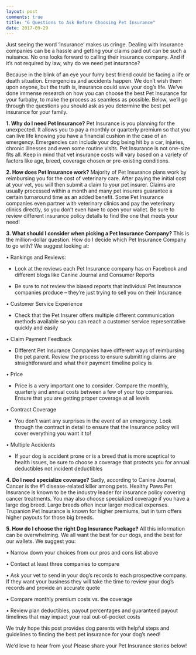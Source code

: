 ```yaml
---
layout: post
comments: true
title: "6 Questions to Ask Before Choosing Pet Insurance"
date: 2017-09-29
---
```

Just seeing the word ‘insurance’ makes us cringe. Dealing with insurance companies can be a hassle and getting your claims
paid out can be such a nuisance. No one looks forward to calling their insurance company. And if it’s not required by law, why 
do we need pet insurance? 

Because in the blink of an eye your furry best friend could be facing a life or death situation. Emergencies and accidents
happen. We don’t wish them upon anyone, but the truth is, insurance could save your dog’s life. We’ve done immense research on
how you can choose the best Pet Insurance for your furbaby, to make the process as seamless as possible. Below,  we’ll go
through the questions you should ask as you determine the best pet insurance for your family. 

**1.	Why do I need Pet Insurance?**
Pet Insurance is you planning for the unexpected. It allows you to pay a monthly or quarterly premium so that you can live
life knowing you have a financial cushion in the case of an emergency. Emergencies can include your dog being hit by a car,
injuries, chronic illnesses and even some routine visits. Pet Insurance is not one-size fits all. Keep in mind that vet
insurance costs will vary based on a variety of factors like age, breed, coverage chosen or pre-existing conditions. 

**2.	How does Pet Insurance work?**
Majority of Pet Insurance plans work by reimbursing you for the cost of veterinary care. After paying the initial cost at your
vet, you will then submit a claim to your pet insurer. Claims are usually processed within a month and many pet insurers
guarantee a certain turnaround time as an added benefit. Some Pet Insurance companies even partner with veterinary clinics and
pay the veterinary clinics directly, so you don’t even have to open your wallet. Be sure to review different insurance policy
details to find the one that meets your need! 

**3.	What should I consider when picking a Pet Insurance Company?**
This is the million-dollar question. How do I decide which Pet Insurance Company to go with? We suggest looking at: 

•	Rankings and Reviews: 

   - Look at the reviews each Pet Insurance company has on Facebook and different blogs like Canine Journal 
     and Consumer Reports 

   - Be sure to not review the biased reports that individual Pet Insurance companies produce – they’re just 
     trying to sell you on their Insurance 
    
•	Customer Service Experience 

   - Check that the Pet Insurer offers multiple different communication methods available so you can reach 
     a customer service representative quickly and easily 
    
•	Claim Payment Feedback 

   - Different Pet Insurance Companies have different ways of reimbursing the pet parent. Review the process
     to ensure submitting claims are straightforward and what their payment timeline policy is
    
•	Price

   - Price is a very important one to consider. Compare the monthly, quarterly and annual costs between a few of your top
     companies. Ensure that you are getting proper coverage at all levels
    
•	Contract Coverage 

   - You don’t want any surprises in the event of an emergency. Look through the contract in detail to ensure
     that the Insurance policy will cover everything you want it to!
    
•	Multiple Accidents 

   - If your dog is accident prone or is a breed that is more sceptical to health issues, be sure to choose
     a coverage that protects you for annual deductibles not incident deductibles
    
**4.	Do I need specialize coverage?**
Sadly, according to Canine Journal, Cancer is the #1 disease-related killer among pets. Healthy Paws Pet Insurance is known to be the industry leader for insurance policy covering cancer treatments. You may also choose specialized coverage if you have a large dog breed. Large breeds often incur larger medical expenses. Trupanion Pet Insurance is known for higher premiums, but in turn offers higher payouts for those big breeds. 

**5.	How do I choose the right Dog Insurance Package?**
All this information can be overwhelming. We all want the best for our dogs, and the best for our wallets. We suggest you:

   •	Narrow down your choices from our pros and cons list above
  
   •	Contact at least three companies to compare 
  
   •	Ask your vet to send in your dog’s records to each prospective company. If they want your business they will take the
        time to review your dog’s records and provide an accurate quote 
  
   •	Compare monthly premium costs vs. the coverage 
  
   •	Review plan deductibles, payout percentages and guaranteed payout timelines that may impact your real out-of-pocket
        costs

We truly hope this post provides dog parents with helpful steps and guidelines to finding the best pet insurance for your dog’s need! 

We’d love to hear from you! Please share your Pet Insurance stories below! 
